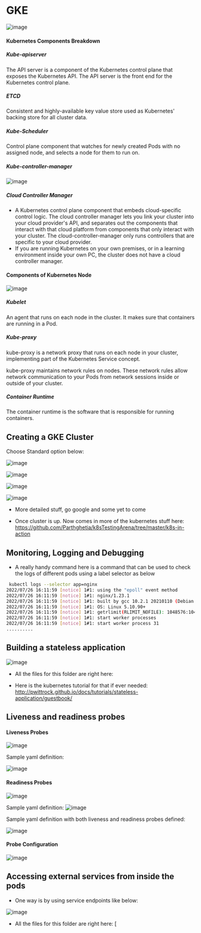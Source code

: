 # GKE
![image](https://user-images.githubusercontent.com/43883264/180875415-9be8a30e-3256-4948-9cec-544744a7a521.png)

#### Kubernetes Components Breakdown

##### Kube-apiserver
The API server is a component of the Kubernetes control plane that exposes the Kubernetes API. The API server is the front end for the Kubernetes control plane.

##### ETCD
Consistent and highly-available key value store used as Kubernetes' backing store for all cluster data.

##### Kube-Scheduler
Control plane component that watches for newly created Pods with no assigned node, and selects a node for them to run on.

##### Kube-controller-manager
![image](https://user-images.githubusercontent.com/43883264/180875864-087ffba2-8c3d-40d1-855b-398d1f76dce5.png)

##### Cloud Controller Manager
- A Kubernetes control plane component that embeds cloud-specific control logic. The cloud controller manager lets you link your cluster into your cloud provider's API, and separates out the components that interact with that cloud platform from components that only interact with your cluster.
The cloud-controller-manager only runs controllers that are specific to your cloud provider. 
- If you are running Kubernetes on your own premises, or in a learning environment inside your own PC, the cluster does not have a cloud controller manager.

#### Components of Kubernetes Node
![image](https://user-images.githubusercontent.com/43883264/180876187-3cfcd53c-450d-43bd-852d-a8c7a863a586.png)

##### Kubelet
An agent that runs on each node in the cluster. It makes sure that containers are running in a Pod.

##### Kube-proxy
kube-proxy is a network proxy that runs on each node in your cluster, implementing part of the Kubernetes Service concept.

kube-proxy maintains network rules on nodes. These network rules allow network communication to your Pods from network sessions inside or outside of your cluster.

##### Container Runtime
The container runtime is the software that is responsible for running containers.


## Creating a GKE Cluster

Choose Standard option below:

![image](https://user-images.githubusercontent.com/43883264/181051424-9968dcf4-ebb6-412a-9d53-5560cab53709.png) 

![image](https://user-images.githubusercontent.com/43883264/181051600-0d7e46bc-cc8e-4e28-a17c-34217040aebc.png)

![image](https://user-images.githubusercontent.com/43883264/181051677-ba66835d-3af3-44bf-b139-62e057dbf69d.png)

![image](https://user-images.githubusercontent.com/43883264/181051835-673c0909-25a7-41d4-a925-c7e7739d6a24.png)

- More detailed stuff, go google and some yet to come

- Once cluster is up. Now comes in more of the kubernetes stuff here: https://github.com/Parthghetia/k8sTestingArena/tree/master/k8s-in-action

## Monitoring, Logging and Debugging
- A really handy command here is a command that can be used to check the logs of different pods using a label selector as below

```bash
 kubectl logs --selector app=nginx
2022/07/26 16:11:59 [notice] 1#1: using the "epoll" event method
2022/07/26 16:11:59 [notice] 1#1: nginx/1.23.1
2022/07/26 16:11:59 [notice] 1#1: built by gcc 10.2.1 20210110 (Debian 10.2.1-6)
2022/07/26 16:11:59 [notice] 1#1: OS: Linux 5.10.90+
2022/07/26 16:11:59 [notice] 1#1: getrlimit(RLIMIT_NOFILE): 1048576:1048576
2022/07/26 16:11:59 [notice] 1#1: start worker processes
2022/07/26 16:11:59 [notice] 1#1: start worker process 31
..........
```

## Building a stateless application

![image](https://user-images.githubusercontent.com/43883264/181076319-0cc87e77-65b7-4c95-ac8e-1dc3c136b42e.png)

- All the files for this folder are right here: [
](https://github.com/ACloudGuru-Resources/Course_GKE_Beginner_To_Pro/tree/master/Chapter_Three/Lecture_1_Lab/redisdemo)

- Here is the kubernetes tutorial for that if ever needed: http://pwittrock.github.io/docs/tutorials/stateless-application/guestbook/


## Liveness and readiness probes
#### Liveness Probes

![image](https://user-images.githubusercontent.com/43883264/181600527-41da5043-cec1-459e-b7b4-db9751f6d7ed.png)

Sample yaml definition:

![image](https://user-images.githubusercontent.com/43883264/181600593-c7f312a8-d9ec-4e8e-ac3b-f71343a88f31.png)

#### Readiness Probes
![image](https://user-images.githubusercontent.com/43883264/181600765-65970ad2-2f1e-44ae-ae24-87e4e9bcde49.png)

Sample yaml definition:
![image](https://user-images.githubusercontent.com/43883264/181600819-950325d1-07db-42b6-8eef-268659d597a0.png)

Sample yaml definition with both liveness and readiness probes defined:

![image](https://user-images.githubusercontent.com/43883264/181600913-423f1d84-680a-49e1-b730-1f91f1d0fea8.png)

#### Probe Configuration

![image](https://user-images.githubusercontent.com/43883264/181601042-cb8594da-9c58-497c-8b6c-b27bde01c383.png)

## Accessing external services from inside the pods
- One way is by using service endpoints like below:

![image](https://user-images.githubusercontent.com/43883264/181601475-109b25d5-292e-43af-b2dd-f3e121d7e462.png)



- All the files for this folder are right here: [
